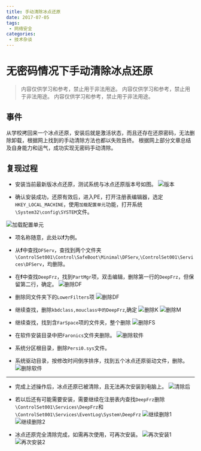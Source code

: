 ```yaml
---
title: 手动清除冰点还原
date: 2017-07-05
tags:
 - 网络安全
categories:
 - 技术杂谈
---
```


# 无密码情况下手动清除冰点还原

> 内容仅供学习和参考，禁止用于非法用途。
> 内容仅供学习和参考，禁止用于非法用途。
> 内容仅供学习和参考，禁止用于非法用途。

## 事件

从学校拷回来一个冰点还原，安装后就是激活状态，而且还存在还原密码，无法删除卸载，根据网上找到的手动清除方法也都以失败告终。
根据网上部分文章总结及自身能力和运气，成功实现无密码手动清除。

## 复现过程

* 安装当前最新版冰点还原，测试系统与冰点还原版本号如图。
![版本](./jszt-1.assets/1_Install.jpg)

* 确认安装成功，还原有效后，进入PE，打开注册表编辑器，选定`HKEY_LOCAL_MACHINE`，使用`加载配置单元`功能，打开系统`\System32\config\SYSTEM`文件。

![加载配置单元](./jszt-1.assets/3_PE_RegOpen.jpg)


* 项名称随意，此处以**f**为例。

* 从**f**中查找`DFServ`，查找到两个文件夹`\ControlSet001\Control\SafeBoot\Minimal\DFServ`,`\ControlSet001\Services\DFServ`，均删除。

* 在**f**中查找`DeepFrz`，找到`PartMgr`项，双击编辑，删除第一行的`DeepFrz`，但保留第二行，确定。
![删除DF](./jszt-1.assets/9.1-del[PartMgr]_1.jpg)

* 删除同文件夹下的`LowerFilters`项
![删除DF](./jszt-1.assets/9.1-del[PartMgr]_2.jpg)

* 继续查找，删除`kbdclass,mouclass中的DeepFrz`,确定
![删除K](./jszt-1.assets/9.2.1-del[kbdclass]_3.jpg)
![删除M](./jszt-1.assets/9.2.2-del[Filters]_4.jpg)

* 继续查找，找到含`FarSpace`项的文件夹，整个删除
![删除FS](./jszt-1.assets/9.3-del[FarSpace]_5.jpg)

* 在软件安装目录中把``Faronics``文件夹删除。
![删除软件](./jszt-1.assets/6-delProgram.jpg)

* 系统分区根目录，删除``Persi0.sys``文件。

* 系统驱动目录，按修改时间倒序排序，找到五个冰点还原驱动文件，删除。
![删除软件](./jszt-1.assets/8-delDrivers.jpg)

***

* 完成上述操作后，冰点还原已被清除，且无法再次安装到电脑上。
![清除后](./jszt-1.assets/10-best.jpg)

* 若以后还有可能需要安装，需要继续在注册表内查找`DeepFrz`删除`\ControlSet001\Services\DeepFrz`和`\ControlSet001\Services\EventLog\System\DeepFrz`
![继续删除1](./jszt-1.assets/13-delDF1.jpg)
![继续删除2](./jszt-1.assets/14-delDF2.jpg)

* 冰点还原完全清除完成，如需再次使用，可再次安装。
![再次安装1](./jszt-1.assets/15intall1.jpg)
![再次安装2](./jszt-1.assets/15intall2.jpg)